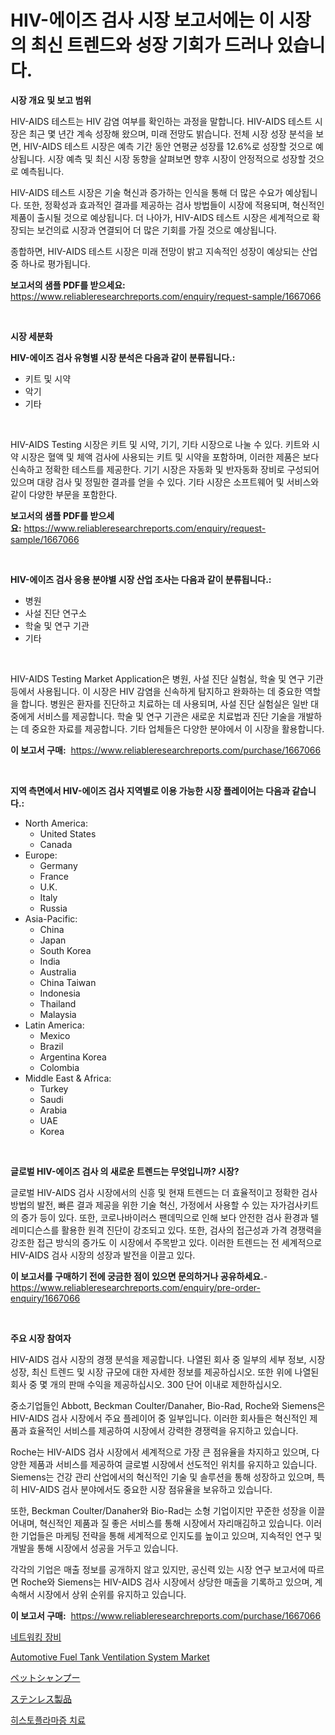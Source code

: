 <p><h1>HIV-에이즈 검사 시장 보고서에는 이 시장의 최신 트렌드와 성장 기회가 드러나 있습니다.</h1></p><p><strong>시장 개요 및 보고 범위</strong></p>
<p><p>HIV-AIDS 테스트는 HIV 감염 여부를 확인하는 과정을 말합니다. HIV-AIDS 테스트 시장은 최근 몇 년간 계속 성장해 왔으며, 미래 전망도 밝습니다. 전체 시장 성장 분석을 보면, HIV-AIDS 테스트 시장은 예측 기간 동안 연평균 성장률 12.6%로 성장할 것으로 예상됩니다. 시장 예측 및 최신 시장 동향을 살펴보면 향후 시장이 안정적으로 성장할 것으로 예측됩니다.</p><p>HIV-AIDS 테스트 시장은 기술 혁신과 증가하는 인식을 통해 더 많은 수요가 예상됩니다. 또한, 정확성과 효과적인 결과를 제공하는 검사 방법들이 시장에 적용되며, 혁신적인 제품이 출시될 것으로 예상됩니다. 더 나아가, HIV-AIDS 테스트 시장은 세계적으로 확장되는 보건의료 시장과 연결되어 더 많은 기회를 가질 것으로 예상됩니다.</p><p>종합하면, HIV-AIDS 테스트 시장은 미래 전망이 밝고 지속적인 성장이 예상되는 산업 중 하나로 평가됩니다.</p></p>
<p><strong>보고서의 샘플 PDF를 받으세요:</strong> <a href="https://www.reliableresearchreports.com/enquiry/request-sample/1667066">https://www.reliableresearchreports.com/enquiry/request-sample/1667066</a></p>
<p>&nbsp;</p>
<p><strong>시장 세분화</strong></p>
<p><strong>HIV-에이즈 검사 유형별 시장 분석은 다음과 같이 분류됩니다.:</strong></p>
<p><ul><li>키트 및 시약</li><li>악기</li><li>기타</li></ul></p>
<p>&nbsp;</p>
<p><p>HIV-AIDS Testing 시장은 키트 및 시약, 기기, 기타 시장으로 나눌 수 있다. 키트와 시약 시장은 혈액 및 체액 검사에 사용되는 키트 및 시약을 포함하며, 이러한 제품은 보다 신속하고 정확한 테스트를 제공한다. 기기 시장은 자동화 및 반자동화 장비로 구성되어 있으며 대량 검사 및 정밀한 결과를 얻을 수 있다. 기타 시장은 소프트웨어 및 서비스와 같이 다양한 부문을 포함한다.</p></p>
<p><strong>보고서의 샘플 PDF를 받으세요:</strong>&nbsp;<a href="https://www.reliableresearchreports.com/enquiry/request-sample/1667066">https://www.reliableresearchreports.com/enquiry/request-sample/1667066</a></p>
<p>&nbsp;</p>
<p><strong> HIV-에이즈 검사 응용 분야별 시장 산업 조사는 다음과 같이 분류됩니다.:</strong></p>
<p><ul><li>병원</li><li>사설 진단 연구소</li><li>학술 및 연구 기관</li><li>기타</li></ul></p>
<p>&nbsp;</p>
<p><p>HIV-AIDS Testing Market Application은 병원, 사설 진단 실험실, 학술 및 연구 기관 등에서 사용됩니다. 이 시장은 HIV 감염을 신속하게 탐지하고 완화하는 데 중요한 역할을 합니다. 병원은 환자를 진단하고 치료하는 데 사용되며, 사설 진단 실험실은 일반 대중에게 서비스를 제공합니다. 학술 및 연구 기관은 새로운 치료법과 진단 기술을 개발하는 데 중요한 자료를 제공합니다. 기타 업체들은 다양한 분야에서 이 시장을 활용합니다.</p></p>
<p><strong>이 보고서 구매:</strong>&nbsp; <a href="https://www.reliableresearchreports.com/purchase/1667066">https://www.reliableresearchreports.com/purchase/1667066</a></p>
<p>&nbsp;</p>
<p><strong>지역 측면에서 HIV-에이즈 검사 지역별로 이용 가능한 시장 플레이어는 다음과 같습니다.:</strong></p>
<p><ul>
    <li>
        North America:
        <ul>
            <li>United States</li>
            <li>Canada</li>
        </ul>
    </li>
    <li>
        Europe:
        <ul>
            <li>Germany</li>
            <li>France</li>
            <li>U.K.</li>
            <li>Italy</li>
            <li>Russia</li>
        </ul>
    </li>
    <li>
        Asia-Pacific:
        <ul>
            <li>China</li>
            <li>Japan</li>
            <li>South Korea</li>
            <li>India</li>
            <li>Australia</li>
            <li>China Taiwan</li>
            <li>Indonesia</li>
            <li>Thailand</li>
            <li>Malaysia</li>
        </ul>
    </li>
    <li>
        Latin America:
        <ul>
            <li>Mexico</li>
            <li>Brazil</li>
            <li>Argentina Korea</li>
            <li>Colombia</li>
        </ul>
    </li>
    <li>
        Middle East & Africa:
        <ul>
            <li>Turkey</li>
            <li>Saudi</li>
            <li>Arabia</li>
            <li>UAE</li>
            <li>Korea</li>
        </ul>
    </li>
    </ul></p>
<p>&nbsp;</p>
<p><strong>글로벌 HIV-에이즈 검사 의 새로운 트렌드는 무엇입니까? 시장?</strong></p>
<p><p>글로벌 HIV-AIDS 검사 시장에서의 신흥 및 현재 트렌드는 더 효율적이고 정확한 검사 방법의 발전, 빠른 결과 제공을 위한 기술 혁신, 가정에서 사용할 수 있는 자가검사키트의 증가 등이 있다. 또한, 코로나바이러스 팬데믹으로 인해 보다 안전한 검사 환경과 텔레미디슨스를 활용한 원격 진단이 강조되고 있다. 또한, 검사의 접근성과 가격 경쟁력을 강조한 접근 방식의 증가도 이 시장에서 주목받고 있다. 이러한 트렌드는 전 세계적으로 HIV-AIDS 검사 시장의 성장과 발전을 이끌고 있다.</p></p>
<p><strong>이 보고서를 구매하기 전에 궁금한 점이 있으면 문의하거나 공유하세요.</strong>- <a href="https://www.reliableresearchreports.com/enquiry/pre-order-enquiry/1667066">https://www.reliableresearchreports.com/enquiry/pre-order-enquiry/1667066</a></p>
<p>&nbsp;</p>
<p><strong>주요 시장 참여자</strong></p>
<p><p>HIV-AIDS 검사 시장의 경쟁 분석을 제공합니다. 나열된 회사 중 일부의 세부 정보, 시장 성장, 최신 트렌드 및 시장 규모에 대한 자세한 정보를 제공하십시오. 또한 위에 나열된 회사 중 몇 개의 판매 수익을 제공하십시오. 300 단어 이내로 제한하십시오.</p><p>중소기업들인 Abbott, Beckman Coulter/Danaher, Bio-Rad, Roche와 Siemens은 HIV-AIDS 검사 시장에서 주요 플레이어 중 일부입니다. 이러한 회사들은 혁신적인 제품과 효율적인 서비스를 제공하여 시장에서 강력한 경쟁력을 유지하고 있습니다.</p><p>Roche는 HIV-AIDS 검사 시장에서 세계적으로 가장 큰 점유율을 차지하고 있으며, 다양한 제품과 서비스를 제공하여 글로벌 시장에서 선도적인 위치를 유지하고 있습니다. Siemens는 건강 관리 산업에서의 혁신적인 기술 및 솔루션을 통해 성장하고 있으며, 특히 HIV-AIDS 검사 분야에서도 중요한 시장 점유율을 보유하고 있습니다.</p><p>또한, Beckman Coulter/Danaher와 Bio-Rad는 소형 기업이지만 꾸준한 성장을 이끌어내며, 혁신적인 제품과 질 좋은 서비스를 통해 시장에서 자리매김하고 있습니다. 이러한 기업들은 마케팅 전략을 통해 세계적으로 인지도를 높이고 있으며, 지속적인 연구 및 개발을 통해 시장에서 성공을 거두고 있습니다.</p><p>각각의 기업은 매출 정보를 공개하지 않고 있지만, 공신력 있는 시장 연구 보고서에 따르면 Roche와 Siemens는 HIV-AIDS 검사 시장에서 상당한 매출을 기록하고 있으며, 계속해서 시장에서 상위 순위를 유지하고 있습니다.</p></p>
<p><strong>이 보고서 구매:</strong>&nbsp;&nbsp;<a href="https://www.reliableresearchreports.com/purchase/1667066">https://www.reliableresearchreports.com/purchase/1667066</a></p>
<p><p><a href="https://medium.com/@heatherelasquez5675/%EB%84%A4%ED%8A%B8%EC%9B%8C%ED%82%B9-%EC%9E%A5%EB%B9%84-%EC%8B%9C%EC%9E%A5-%EA%B7%9C%EB%AA%A8%EC%99%80-%EC%8B%9C%EC%9E%A5-%ED%8A%B8%EB%A0%8C%EB%93%9C-%EC%99%84%EC%A0%84%ED%95%9C-%EC%82%B0%EC%97%85-%EA%B0%9C%EC%9A%94-2024%EB%85%84%EB%B6%80%ED%84%B0-2031%EB%85%84%EA%B9%8C%EC%A7%80-44d2c572f363">네트워킹 장비</a></p><p><a href="https://issuu.com/reportprime-2/docs/automotive-fuel-tank-ventilation-system-market-siz">Automotive Fuel Tank Ventilation System Market</a></p><p><a href="https://github.com/AaronVargas43/Market-Research-Report-List-1/blob/main/184624715720.md">ペットシャンプー</a></p><p><a href="https://medium.com/@wesleyeilly8796202/%E3%82%B9%E3%83%86%E3%83%B3%E3%83%AC%E3%82%B9%E8%A3%BD%E5%93%81%E5%B8%82%E5%A0%B4-2031%E5%B9%B4%E3%81%BE%E3%81%A7%E3%81%AE%E6%88%90%E5%8A%9F%E3%81%99%E3%82%8B%E3%83%93%E3%82%B8%E3%83%8D%E3%82%B9%E6%88%A6%E7%95%A5%E3%81%AE%E9%8D%B5-c50b24d76f13">ステンレス製品</a></p><p><a href="https://github.com/Howaoole34545/Market-Research-Report-List-1/blob/main/518612914385.md">히스토플라마증 치료</a></p></p>

